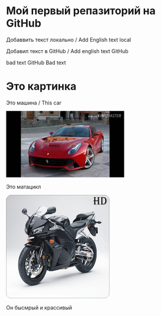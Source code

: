 ﻿# Мой первый репазиторий на GitHub

Добаввить текст локально / Add English text local

Добавил текст в GitHub / Add english text GitHub


bad text
GitHub Bad text

# Это картинка
Это машина / This car

![это м ашина](car.jpg)

Это матацикл

![мотоцикл](bike.png)

Он бысмрый и крассивый